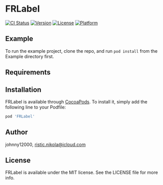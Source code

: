 # FRLabel

[![CI Status](http://img.shields.io/travis/johnny12000/FRLabel.svg?style=flat)](https://travis-ci.org/johnny12000/FRLabel)
[![Version](https://img.shields.io/cocoapods/v/FRLabel.svg?style=flat)](http://cocoapods.org/pods/FRLabel)
[![License](https://img.shields.io/cocoapods/l/FRLabel.svg?style=flat)](http://cocoapods.org/pods/FRLabel)
[![Platform](https://img.shields.io/cocoapods/p/FRLabel.svg?style=flat)](http://cocoapods.org/pods/FRLabel)

## Example

To run the example project, clone the repo, and run `pod install` from the Example directory first.

## Requirements

## Installation

FRLabel is available through [CocoaPods](http://cocoapods.org). To install
it, simply add the following line to your Podfile:

```ruby
pod 'FRLabel'
```

## Author

johnny12000, ristic.nikola@icloud.com

## License

FRLabel is available under the MIT license. See the LICENSE file for more info.
